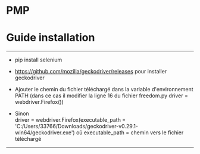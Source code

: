 # PMP
# Guide installation 
***
* pip install selenium
* <a >https://github.com/mozilla/geckodriver/releases </a> pour installer geckodriver

* Ajouter le chemin du fichier téléchargé  dans la variable d'environnement PATH (dans ce cas il modifier la ligne 16 du fichier freedom.py driver = webdriver.Firefox())
* Sinon  
 driver = webdriver.Firefox(executable_path = 'C:/Users/33766/Downloads/geckodriver-v0.29.1-win64/geckodriver.exe')
  oû executable_path = chemin vers le fichier téléchargé
*** 